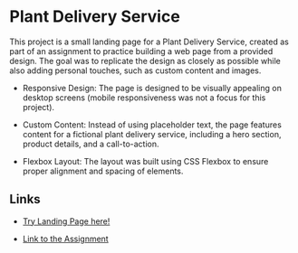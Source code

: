 # Plant Delivery Service
This project is a small landing page for a Plant Delivery Service, created as part of an assignment to practice building a web page from a provided design. The goal was to replicate the design as closely as possible while also adding personal touches, such as custom content and images.

- Responsive Design: The page is designed to be visually appealing on desktop screens (mobile responsiveness was not a focus for this project).

- Custom Content: Instead of using placeholder text, the page features content for a fictional plant delivery service, including a hero section, product details, and a call-to-action.

- Flexbox Layout: The layout was built using CSS Flexbox to ensure proper alignment and spacing of elements.

## Links
- [Try Landing Page here!](https://vbenedeto.github.io/plants_delivery/)

- [Link to the Assignment](https://www.theodinproject.com/paths/foundations/courses/foundations/lessons/landing-page)



